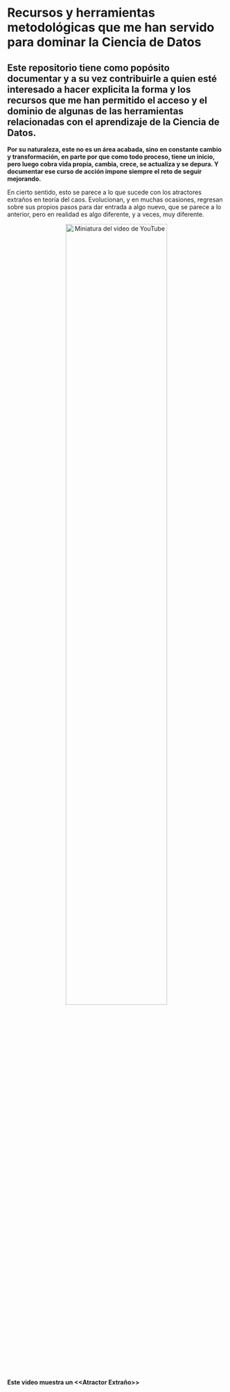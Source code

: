 # Recursos y herramientas metodológicas que me han servido para dominar la Ciencia de Datos
## Este repositorio tiene como popósito documentar y a su vez contribuirle a quien esté interesado a hacer explicita la forma y los recursos que me han permitido el acceso y el dominio de algunas de las herramientas relacionadas con el aprendizaje de la Ciencia de Datos.

**Por su naturaleza, este no es un área acabada, sino en constante cambio y transformación, en parte por que como todo proceso, tiene un inicio, pero luego cobra vida propia, cambia, crece, se actualiza y se depura. Y documentar ese curso de acción impone siempre el reto de seguir mejorando.**

En cierto sentido, esto se parece a lo que sucede con los atractores extraños en teoría del caos. Evolucionan, y en muchas ocasiones, regresan sobre sus propios pasos para dar entrada a algo nuevo, que se parece a lo anterior, pero en realidad es algo diferente, y a veces, muy diferente.

<div align="center">
  <a href="https://www.youtube.com/watch?v=CuOaQNQiEXU" target="_blank">
    <img align="center" width="68%" alt="Miniatura del video de YouTube" 
         title="Digítame" 
         src="https://img.youtube.com/vi/CuOaQNQiEXU/0.jpg">
  </a>
</div>

**Este video muestra un <<Atractor Extraño>>** 

